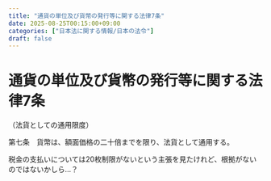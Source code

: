 ```yaml
---
title: "通貨の単位及び貨幣の発行等に関する法律7条"
date: 2025-08-25T00:15:00+09:00
categories: ["日本法に関する情報/日本の法令"]
draft: false
---
```


# 通貨の単位及び貨幣の発行等に関する法律7条

（法貨としての通用限度）

第七条　貨幣は、額面価格の二十倍までを限り、法貨として通用する。

税金の支払いについては20枚制限がないという主張を見たけれど、根拠がないのではないかしら…？
